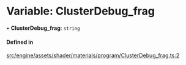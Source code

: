 # Variable: ClusterDebug\_frag

• **ClusterDebug\_frag**: `string`

#### Defined in

[src/engine/assets/shader/materials/program/ClusterDebug_frag.ts:2](https://github.com/Orillusion/orillusion/blob/main/src/engine/assets/shader/materials/program/ClusterDebug_frag.ts#L2)
